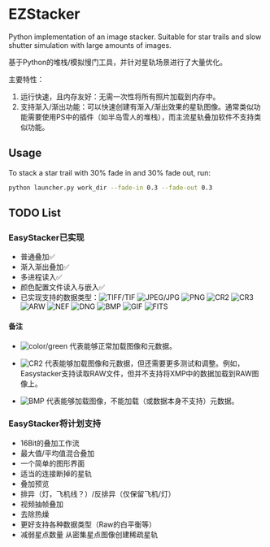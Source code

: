 # EZStacker

Python implementation of an image stacker. Suitable for star trails and slow shutter simulation with large amounts of images.

基于Python的堆栈/模拟慢门工具，并针对星轨场景进行了大量优化。

主要特性：
1. 运行快速，且内存友好：无需一次性将所有照片加载到内存中。
2. 支持渐入/渐出功能：可以快速创建有渐入/渐出效果的星轨图像。通常类似功能需要使用PS中的插件（如半岛雪人的堆栈），而主流星轨叠加软件不支持类似功能。

## Usage

To stack a star trail with 30% fade in and 30% fade out, run:

```sh
python launcher.py work_dir --fade-in 0.3 --fade-out 0.3
```

## TODO List

### EasyStacker已实现

* 普通叠加✅
* 渐入渐出叠加✅
* 多进程读入✅
* 颜色配置文件读入与嵌入✅
* 已实现支持的数据类型：![TIFF/TIF](https://img.shields.io/badge/-TIFF%2FTIF-green) ![JPEG/JPG](https://img.shields.io/badge/-JPEG%2FJPG-green) ![PNG](https://img.shields.io/badge/-PNG-green) ![CR2](https://img.shields.io/badge/-CR2-darkgreen) ![CR3](https://img.shields.io/badge/-CR3-darkgreen) ![ARW](https://img.shields.io/badge/-ARW-darkgreen) ![NEF](https://img.shields.io/badge/-NEF-darkgreen) ![DNG](https://img.shields.io/badge/-DNG-darkgreen) ![BMP](https://img.shields.io/badge/-BMP-yellow) ![GIF](https://img.shields.io/badge/-GIF-yellow) ![FITS](https://img.shields.io/badge/-FITS-yellow)

#### 备注

* ![color/green](https://img.shields.io/badge/-green-green) 代表能够正常加载图像和元数据。

* ![CR2](https://img.shields.io/badge/-darkgreen-darkgreen) 代表能够加载图像和元数据，但还需要更多测试和调整。例如，Easystacker支持读取RAW文件，但并不支持将XMP中的数据加载到RAW图像上。

* ![BMP](https://img.shields.io/badge/-yellow-yellow) 代表能够加载图像，不能加载（或数据本身不支持）元数据。

### EasyStacker将计划支持

* 16Bit的叠加工作流
* 最大值/平均值混合叠加
* 一个简单的图形界面
* 适当的连接断掉的星轨
* 叠加预览
* 排异（灯，飞机线？）/反排异（仅保留飞机/灯）
* 视频抽帧叠加
* 去除热燥
* 更好支持各种数据类型（Raw的白平衡等）
* 减弱星点数量 从密集星点图像创建稀疏星轨